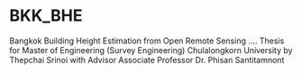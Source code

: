 # BKK_BHE
Bangkok Building Height Estimation from Open Remote Sensing .... Thesis for Master of Engineering (Survey Engineering) Chulalongkorn University by Thepchai Srinoi with Advisor Associate Professor Dr. Phisan Santitamnont
